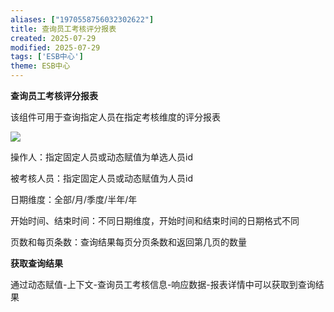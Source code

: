 ```yaml
---
aliases: ["1970558756032302622"]
title: 查询员工考核评分报表
created: 2025-07-29
modified: 2025-07-29
tags: ['ESB中心']
theme: ESB中心
---
```


**查询员工考核评分报表**

该组件可用于查询指定人员在指定考核维度的评分报表

![](https://myhelpdoc.oss-cn-heyuan.aliyuncs.com/mdimages/905ce9db7b554eee3f9e5509f26f32ef.jpg)

操作人：指定固定人员或动态赋值为单选人员id

被考核人员：指定固定人员或动态赋值为人员id

日期维度：全部/月/季度/半年/年

开始时间、结束时间：不同日期维度，开始时间和结束时间的日期格式不同

页数和每页条数：查询结果每页分页条数和返回第几页的数量

**获取查询结果**

通过动态赋值-上下文-查询员工考核信息-响应数据-报表详情中可以获取到查询结果

